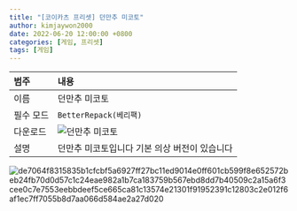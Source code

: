 ```yaml
---
title: "[코이카츠 프리셋] 던만추 미코토"
author: kimjaywon2000
date: 2022-06-20 12:00:00 +0800
categories: [게임, 프리셋]
tags: [게임]
---
```


| 범주             | 내용            |
|:----------------|:---------------|
| 이름             | 던만추 미코토  |
| 필수 모드         | `BetterRepack(베리팩)`       |
| 다운로드          | ![던만추 미코토](https://user-images.githubusercontent.com/76558033/175767076-297e6d1f-b853-4a74-9d3d-97108821cc78.png) |
| 설명             | 던만추 미코토입니다 기본 의상 버전이 있습니다  |

![de7064f8315835b1cfcbf5a6927ff27bc11ed9014e0ff601cb599f8e652572beb24fb70d0d57c1c24eae982a1b7ca183759b567ebd8dd7b40509c2a15a6f3cee0c7e7553eebbdeef5ce665ca81c13574e21301f91952391c12803c2e012f6af1ec7ff7055b8d7aa066d584ae2a27d020](https://user-images.githubusercontent.com/76558033/175522217-ae207df5-2cde-49c7-9e47-63ee99e9746c.png)
